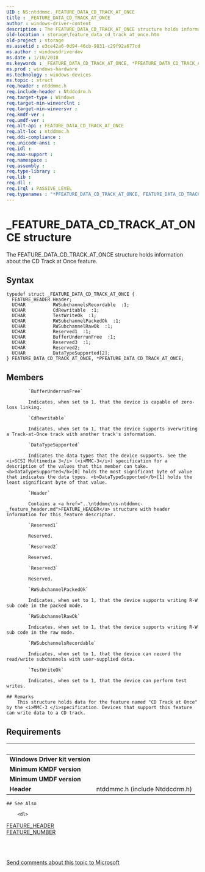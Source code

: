 ```yaml
---
UID : NS:ntddmmc._FEATURE_DATA_CD_TRACK_AT_ONCE
title : _FEATURE_DATA_CD_TRACK_AT_ONCE
author : windows-driver-content
description : The FEATURE_DATA_CD_TRACK_AT_ONCE structure holds information about the CD Track at Once feature.
old-location : storage\feature_data_cd_track_at_once.htm
old-project : storage
ms.assetid : e3ce42a6-0d94-46cb-9831-c29f92a677cd
ms.author : windowsdriverdev
ms.date : 1/10/2018
ms.keywords : _FEATURE_DATA_CD_TRACK_AT_ONCE, *PFEATURE_DATA_CD_TRACK_AT_ONCE, FEATURE_DATA_CD_TRACK_AT_ONCE
ms.prod : windows-hardware
ms.technology : windows-devices
ms.topic : struct
req.header : ntddmmc.h
req.include-header : Ntddcdrm.h
req.target-type : Windows
req.target-min-winverclnt : 
req.target-min-winversvr : 
req.kmdf-ver : 
req.umdf-ver : 
req.alt-api : FEATURE_DATA_CD_TRACK_AT_ONCE
req.alt-loc : ntddmmc.h
req.ddi-compliance : 
req.unicode-ansi : 
req.idl : 
req.max-support : 
req.namespace : 
req.assembly : 
req.type-library : 
req.lib : 
req.dll : 
req.irql : PASSIVE_LEVEL
req.typenames : "*PFEATURE_DATA_CD_TRACK_AT_ONCE, FEATURE_DATA_CD_TRACK_AT_ONCE"
---
```


# _FEATURE_DATA_CD_TRACK_AT_ONCE structure
The FEATURE_DATA_CD_TRACK_AT_ONCE structure holds information about the CD Track at Once feature.

## Syntax
````
typedef struct _FEATURE_DATA_CD_TRACK_AT_ONCE {
  FEATURE_HEADER Header;
  UCHAR          RWSubchannelsRecordable  :1;
  UCHAR          CdRewritable  :1;
  UCHAR          TestWriteOk  :1;
  UCHAR          RWSubchannelPackedOk  :1;
  UCHAR          RWSubchannelRawOk  :1;
  UCHAR          Reserved1  :1;
  UCHAR          BufferUnderrunFree  :1;
  UCHAR          Reserved3  :1;
  UCHAR          Reserved2;
  UCHAR          DataTypeSupported[2];
} FEATURE_DATA_CD_TRACK_AT_ONCE, *PFEATURE_DATA_CD_TRACK_AT_ONCE;
````

## Members

        
            `BufferUnderrunFree`

            Indicates, when set to 1, that the device is capable of zero-loss linking.
        
            `CdRewritable`

            Indicates, when set to 1, that the device supports overwriting a Track-at-Once track with another track's information.
        
            `DataTypeSupported`

            Indicates the data types that the device supports. See the <i>SCSI Multimedia 3</i> (<i>MMC-3</i>) specification for a description of the values that this member can take. <b>DataTypeSupported</b>[0] holds the most significant byte of value that indicates the data types. <b>DataTypeSupported</b>[1] holds the least significant byte of that value.
        
            `Header`

            Contains a <a href="..\ntddmmc\ns-ntddmmc-_feature_header.md">FEATURE_HEADER</a> structure with header information for this feature descriptor.
        
            `Reserved1`

            Reserved.
        
            `Reserved2`

            Reserved.
        
            `Reserved3`

            Reserved.
        
            `RWSubchannelPackedOk`

            Indicates, when set to 1, that the device supports writing R-W sub code in the packed mode.
        
            `RWSubchannelRawOk`

            Indicates, when set to 1, that the device supports writing R-W sub code in the raw mode.
        
            `RWSubchannelsRecordable`

            Indicates, when set to 1, that the device can record the read/write subchannels with user-supplied data.
        
            `TestWriteOk`

            Indicates, when set to 1, that the device can perform test writes.

    ## Remarks
        This structure holds data for the feature named "CD Track at Once" by the <i>MMC-3 </i>specification. Devices that support this feature can write data to a CD track.

## Requirements
| &nbsp; | &nbsp; |
| ---- |:---- |
| **Windows Driver kit version** |  |
| **Minimum KMDF version** |  |
| **Minimum UMDF version** |  |
| **Header** | ntddmmc.h (include Ntddcdrm.h) |

    ## See Also

        <dl>
<dt>
<a href="..\ntddmmc\ns-ntddmmc-_feature_header.md">FEATURE_HEADER</a>
</dt>
<dt>
<a href="..\ntddmmc\ne-ntddmmc-_feature_number.md">FEATURE_NUMBER</a>
</dt>
</dl>
 

 

<a href="mailto:wsddocfb@microsoft.com?subject=Documentation%20feedback [storage\storage]:%20FEATURE_DATA_CD_TRACK_AT_ONCE structure%20 RELEASE:%20(1/10/2018)&amp;body=%0A%0APRIVACY STATEMENT%0A%0AWe use your feedback to improve the documentation. We don't use your email address for any other purpose, and we'll remove your email address from our system after the issue that you're reporting is fixed. While we're working to fix this issue, we might send you an email message to ask for more info. Later, we might also send you an email message to let you know that we've addressed your feedback.%0A%0AFor more info about Microsoft's privacy policy, see http://privacy.microsoft.com/en-us/default.aspx." title="Send comments about this topic to Microsoft">Send comments about this topic to Microsoft</a>
